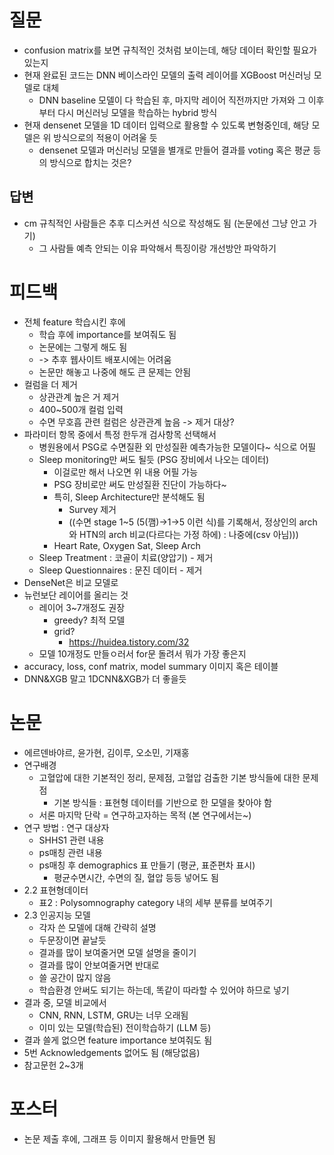 # 질문
- confusion matrix를 보면 규칙적인 것처럼 보이는데, 해당 데이터 확인할 필요가 있는지
- 현재 완료된 코드는 DNN 베이스라인 모델의 출력 레이어를 XGBoost 머신러닝 모델로 대체
	- DNN baseline 모델이 다 학습된 후, 마지막 레이어 직전까지만 가져와 그 이후부터 다시 머신러닝 모델을 학습하는 hybrid 방식
- 현재 densenet 모델을 1D 데이터 입력으로 활용할 수 있도록 변형중인데, 해당 모델은 위 방식으로의 적용이 어려울 듯
	- densenet 모델과 머신러닝 모델을 별개로 만들어 결과를 voting 혹은 평균 등의 방식으로 합치는 것은?
## 답변
- cm 규칙적인 사람들은 추후 디스커션 식으로 작성해도 됨 (논문에선 그냥 안고 가기)
	- 그 사람들 예측 안되는 이유 파악해서 특징이랑 개선방안 파악하기
# 피드백
- 전체 feature 학습시킨 후에
	- 학습 후에 importance를 보여줘도 됨
	- 논문에는 그렇게 해도 됨
	- -> 추후 웹사이트 배포시에는 어려움
	- 논문만 해놓고 나중에 해도 큰 문제는 안됨
- 컬럼을 더 제거
	- 상관관계 높은 거 제거
	- 400~500개 컬럼 입력
	- 수면 무호흡 관련 컬럼은 상관관계 높음 -> 제거 대상?
- 파라미터 항목 중에서 특정 한두개 검사항목 선택해서
	- 병원용에서 PSG로 수면질환 외 만성질환 예측가능한 모델이다~ 식으로 어필
	- Sleep monitoring만 써도 될듯 (PSG 장비에서 나오는 데이터)
		- 이걸로만 해서 나오면 위 내용 어필 가능
		- PSG 장비로만 써도 만성질환 진단이 가능하다~
		- 특히, Sleep Architecture만 분석해도 됨
			- Survey 제거
			- ((수면 stage 1~5 (5(깸)->1->5 이런 식)를 기록해서, 정상인의 arch와 HTN의 arch 비교(다르다는 가정 하에) : 나중에(csv 아님)))
		- Heart Rate, Oxygen Sat, Sleep Arch
	- Sleep Treatment : 코골이 치료(양압기) - 제거
	- Sleep Questionnaires : 문진 데이터 - 제거
- DenseNet은 비교 모델로
- 뉴런보단 레이어를 올리는 것
	- 레이어 3~7개정도 권장
		- greedy? 최적 모델
		- grid?
			- https://huidea.tistory.com/32
	- 모델 10개정도 만들ㅇ러서 for문 돌려서 뭐가 가장 좋은지
- accuracy, loss, conf matrix, model summary 이미지 혹은 테이블
- DNN&XGB 말고 1DCNN&XGB가 더 좋을듯
# 논문
- 에르덴바야르, 윤가현, 김이루, 오소민, 기재홍
- 연구배경
	- 고혈압에 대한 기본적인 정리, 문제점, 고혈압 검출한 기본 방식들에 대한 문제점
		- 기본 방식들 : 표현형 데이터를 기반으로 한 모델을 찾아야 함
	- 서론 마지막 단락 = 연구하고자하는 목적 (본 연구에서는~)
- 연구 방법 : 연구 대상자
	- SHHS1 관련 내용
	- ps매칭 관련 내용
	- ps매칭 후 demographics 표 만들기 (평균, 표준편차 표시)
		- 평균수면시간, 수면의 질, 혈압 등등 넣어도 됨
- 2.2 표현형데이터
	- 표2 : Polysomnography category 내의 세부 분류를 보여주기
- 2.3 인공지능 모델
	- 각자 쓴 모델에 대해 간략히 설명
	- 두문장이면 끝날듯
	- 결과를 많이 보여줄거면 모델 설명을 줄이기
	- 결과를 많이 안보여줄거면 반대로
	- 쓸 공간이 많지 않음
	- 학습환경 안써도 되기는 하는데, 똑같이 따라할 수 있어야 하므로 넣기
- 결과 중, 모델 비교에서
	- CNN, RNN, LSTM, GRU는 너무 오래됨
	- 이미 있는 모델(학습된) 전이학습하기 (LLM 등)
- 결과 쓸게 없으면 feature importance 보여줘도 됨
- 5번 Acknowledgements 없어도 됨 (해당없음)
- 참고문헌 2~3개
# 포스터
- 논문 제출 후에, 그래프 등 이미지 활용해서 만들면 됨